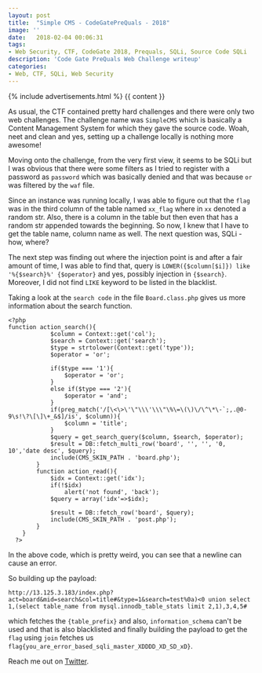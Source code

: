 ```yaml
---
layout: post
title:  "Simple CMS - CodeGatePreQuals - 2018"
image: ''
date:   2018-02-04 00:06:31
tags:
- Web Security, CTF, CodeGate 2018, Prequals, SQLi, Source Code SQLi
description: 'Code Gate PreQuals Web Challenge writeup'
categories:
- Web, CTF, SQLi, Web Security
---
```


<article id="page">
    {% include advertisements.html %}
  {{ content }}

</article>

As usual, the CTF contained pretty hard challenges and there were only two web challenges. The challenge name was `SimpleCMS` which is basically a Content Management System for which they gave the source code. Woah, neet and clean and yes, setting up a challenge locally is nothing more awesome!

Moving onto the challenge, from the very first view, it seems to be SQLi but I was obvious that there were some filters as I tried to register with a password as `password` which was basically denied and that was because `or` was filtered by the `waf` file.

Since an instance was running locally, I was able to figure out that the `flag` was in the third column of the table named `xx_flag` where in `xx` denoted a random str. Also, there is a column in the table but then even that has a random str appended towards the beginning. So now, I knew that I have to get the table name, column name as well. The next question was, SQLi - how, where?

The next step was finding out where the injection point is and after a fair amount of time, I was able to find that, query is `LOWER({$column[$i]}) like '%{$search}%' {$operator}` and yes, possibly injection in `{$search}`. Moreover, I did not find `LIKE` keyword to be listed in the blacklist.

Taking a look at the `search code` in the file `Board.class.php` gives us more information about the search function.

```
<?php
function action_search(){
			$column = Context::get('col');
			$search = Context::get('search');
			$type = strtolower(Context::get('type'));
			$operator = 'or';

			if($type === '1'){
				$operator = 'or';
			}
			else if($type === '2'){
				$operator = 'and';
			}
			if(preg_match('/[\<\>\'\"\\\'\\\"\%\=\(\)\/\^\*\-`;,.@0-9\s!\?\[\]\+_&$]/is', $column)){
				$column = 'title';
			}
			$query = get_search_query($column, $search, $operator);
			$result = DB::fetch_multi_row('board', '', '', '0, 10','date desc', $query);
			include(CMS_SKIN_PATH . 'board.php');
		}
		function action_read(){
			$idx = Context::get('idx');
			if(!$idx)
				alert('not found', 'back');
			$query = array('idx'=>$idx);

			$result = DB::fetch_row('board', $query);
			include(CMS_SKIN_PATH . 'post.php');
		}
	}
  ?>
```

In the above code, which is pretty weird, you can see that a newline can cause an error.

So building up the payload:

```
http://13.125.3.183/index.php?act=board&mid=search&col=title#&type=1&search=test%0a)<0 union select 1,(select table_name from mysql.innodb_table_stats limit 2,1),3,4,5#
```
which fetches the `{table_prefix}` and also, `information_schema` can't be used and that is also blacklisted and finally building the payload to get the `flag` using `join` fetches us `flag{you_are_error_based_sqli_master_XDDDD_XD_SD_xD}`.


Reach me out on <a href="https://twitter.com/gkgkrishna33">Twitter</a>.
